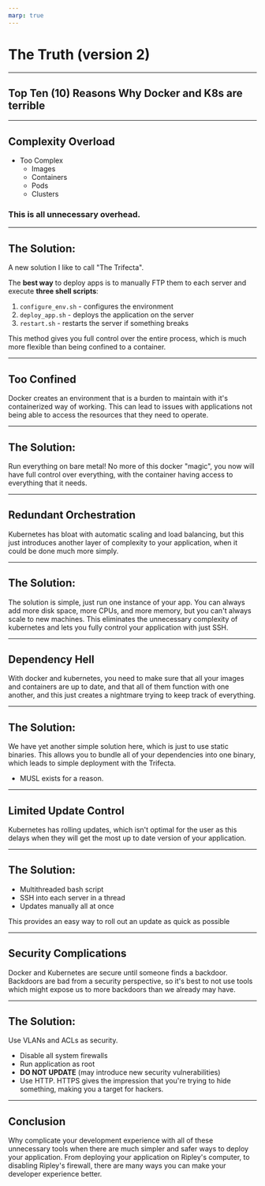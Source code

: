 ```yaml
---
marp: true
---
```


# The Truth (version 2)

---

## Top Ten (10) Reasons Why Docker and K8s are terrible

---

## Complexity Overload

- Too Complex
  - Images
  - Containers
  - Pods
  - Clusters

### This is all unnecessary overhead.

---

## The Solution:

A new solution I like to call "The Trifecta".

The **best way** to deploy apps is to manually FTP them to each server and execute **three shell scripts**:

1. `configure_env.sh` - configures the environment
2. `deploy_app.sh` - deploys the application on the server
3. `restart.sh` - restarts the server if something breaks

This method gives you full control over the entire process, which is much more flexible than being confined to a container.

---

## Too Confined

Docker creates an environment that is a burden to maintain with it's containerized way of working. This can lead to issues with applications not being able to access the resources that they need to operate.

---

## The Solution:

Run everything on bare metal! No more of this docker "magic", you now will have full control over everything, with the container having access to everything that it needs.

---

## Redundant Orchestration

Kubernetes has bloat with automatic scaling and load balancing, but this just introduces another layer of complexity to your application, when it could be done much more simply.

---

## The Solution:

The solution is simple, just run one instance of your app. You can always add more disk space, more CPUs, and more memory, but you can't always scale to new machines. This eliminates the unnecessary complexity of kubernetes and lets you fully control your application with just SSH.

---

## Dependency Hell

With docker and kubernetes, you need to make sure that all your images and containers are up to date, and that all of them function with one another, and this just creates a nightmare trying to keep track of everything.

---

## The Solution:

We have yet another simple solution here, which is just to use static binaries. This allows you to bundle all of your dependencies into one binary, which leads to simple deployment with the Trifecta.

- MUSL exists for a reason.

---

## Limited Update Control

Kubernetes has rolling updates, which isn't optimal for the user as this delays when they will get the most up to date version of your application.

---

## The Solution:

- Multithreaded bash script
- SSH into each server in a thread
- Updates manually all at once

This provides an easy way to roll out an update as quick as possible

---

## Security Complications

Docker and Kubernetes are secure until someone finds a backdoor. Backdoors are bad from a security perspective, so it's best to not use tools which might expose us to more backdoors than we already may have.

---

## The Solution:

Use VLANs and ACLs as security.

- Disable all system firewalls
- Run application as root
- **DO NOT UPDATE** (may introduce new security vulnerabilities)
- Use HTTP. HTTPS gives the impression that you're trying to hide something, making you a target for hackers.

---

## Conclusion

Why complicate your development experience with all of these unnecessary tools when there are much simpler and safer ways to deploy your application. From deploying your application on Ripley's computer, to disabling Ripley's firewall, there are many ways you can make your developer experience better.
